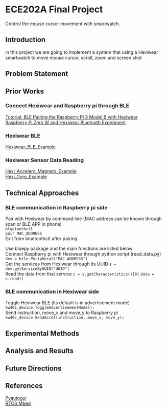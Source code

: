 # ECE202A Final Project
Control the mouse cursor movement with smartwatch.
## Introduction 
in this project we are going to implement a system that using a Hexiwear smartwatch to move mouse cursor, scroll, zoom and screen shot
## Problem Statement 
## Prior Works
### Connect Hexiwear and Raspberry pi through BLE
[Tutorial: BLE Pairing the Raspberry Pi 3 Model B with Hexiwear](https://mcuoneclipse.com/2016/12/19/tutorial-ble-pairing-the-raspberry-pi-3-model-b-with-hexiwear/)     
[Raspberry Pi Zero W and Hexiwear Bluetooth Experiment](https://github.com/Klamath233/ecexxx/blob/master/docs/btle.md)  
### Hexiwear BLE
[Hexiwear_BLE_Example](https://os.mbed.com/teams/Hexiwear/code/Hexi_BLE_Example/)
### Hexiwear Sensor Data Reading 
[Hexi_Accelero_Magneto_Example](https://os.mbed.com/teams/Hexiwear/code/Hexi_Accelero_Magneto_Example/)  
[Hexi_Gyro_Example](https://os.mbed.com/teams/Hexiwear/code/Hexi_Gyro_Example/)
## Technical Approaches
### BLE communication in Raspberry pi side
Pair with Hexiwear by command line (MAC address can be known through scan or BLE APP in phone)      
`bluetoothctl`      
`pair MAC_ADDRESS`    
Exit from bluetoothctl after pairing 

Use bluepy package and the main functions are listed below    
Connect Raspberry pi with Hexiwear through python script (read_data.py)
`dev = btle.Peripheral("MAC_ADDRESS")`  
Get the services from Hexiwear through its UUID 
`s = dev.getServiceByUUID("UUID")`  
Read the data from that service 
`c = s.getCharacteristics()[0]` 
`data = c.read()` 
### BLE communication in Hexiwear side
Toggle Hexiwear BLE (its default is in advertisement mode)
`kw40z_device.ToggleAdvertisementMode();`   
Send instruction, move_x and move_y to Raspberry pi
`kw40z_device.SendAccel(instruction, move_x, move_y);`
## Experimental Methods
## Analysis and Results
## Future Directions
## References  
[Pyautogui](https://pyautogui.readthedocs.io/en/latest/index.html)   
[RTOS Mbed](https://os.mbed.com/handbook/RTOS)

